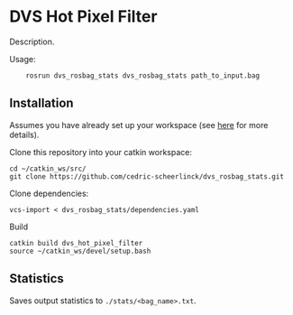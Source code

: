 # DVS Hot Pixel Filter

Description.

Usage:

        rosrun dvs_rosbag_stats dvs_rosbag_stats path_to_input.bag
        
## Installation

Assumes you have already set up your workspace (see [here](https://github.com/cedric-scheerlinck/dvs_image_reconstruction) for more details).

Clone this repository into your catkin workspace:

    cd ~/catkin_ws/src/
    git clone https://github.com/cedric-scheerlinck/dvs_rosbag_stats.git

Clone dependencies:

    vcs-import < dvs_rosbag_stats/dependencies.yaml

Build

    catkin build dvs_hot_pixel_filter
    source ~/catkin_ws/devel/setup.bash 
    
## Statistics

Saves output statistics to ```./stats/<bag_name>.txt```.


